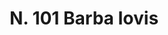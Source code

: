 ---
title: "N. 101 Barba Iovis"
permalink: "/edition/plant101/"
plant-name: "N. 101"
plant-number: "101"
plant-xml: "/assets/xml/plant101.xml"
plant-img1: "/assets/img/plant101_verso.jpg"
plant-img2: "/assets/img/plant101.jpg"
plant-title: "N. 101 Barba Iovis"
plant-wfo-link: "http://www.worldfloraonline.org/taxon/wfo-0000212106"
plant-kew-link: ""
plant-taxon-content: "Anthyllis Barba-Jovis L."
layout: single-xml
---